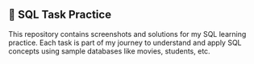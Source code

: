 ## 📘 SQL Task Practice

This repository contains screenshots and solutions for my SQL learning practice.
Each task is part of my journey to understand and apply SQL concepts using sample databases like movies, students, etc.
